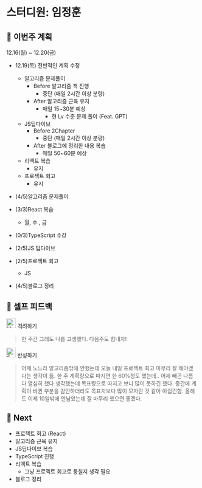 # 스터디원: 임정훈

## 🚀 이번주 계획

12.16(월) ~ 12.20(금)

- 12.19(목) 전반적인 계획 수정

  - 알고리즘 문제풀이
    - Before 알고리즘 책 진행
      - 중단 (매일 2시간 이상 분량)
    - After 알고리즘 근육 유지
      - 매일 15~30분 예상
        - 현 Lv 수준 문제 풀이 (Feat. GPT)
  - JS딥다이브
    - Before 2Chapter
      - 중단 (매일 2시간 이상 분량)
    - After 블로그에 정리한 내용 복습
      - 매일 50~60분 예상
  - 리엑트 복습
    - 유지
  - 프로젝트 회고
    - 유지

- (4/5)알고리즘 문제풀이
- (3/3)React 복습
  - 월, 수 , 금
- (0/3)TypeScript 수강
- (2/5)JS 딥다이브
- (2/5)프로젝트 회고
  - JS
- (4/5)블로그 정리

## 🎉 셀프 피드백

<img src="https://raw.githubusercontent.com/Tarikul-Islam-Anik/Animated-Fluent-Emojis/master/Emojis/Smilies/Hugging%20Face.png" alt="Hugging Face" width="25" height="25"> 격려하기</img>

> 한 주간 그래도 나름 고생했다. 다음주도 힘내자!

<img src="https://raw.githubusercontent.com/Tarikul-Islam-Anik/Animated-Fluent-Emojis/master/Emojis/Smilies/Face%20with%20Monocle.png" alt="Face with Monocle" width="25" height="25"> 반성하기</img>

> 어제 노느라 알고리즘밖에 안했는데 오늘 내일 프로젝트 회고 마무리 잘 해야겠다는 생각이 듦.
> 한 주 계획량으로 따지면 한 60%정도 했는데..
> 어제 빼곤 나름 다 열심히 했다 생각했는데 목표량으로 따지고 보니 많이 못하긴 했다.
> 중간에 계획이 바뀐 부분을 감안하더라도 목표치보다 많이 모자란 것 같아 아쉽긴함.
> 올해도 이제 10일밖에 안남았는데 잘 마무리 했으면 좋겠다.

## 🌱 Next

- 프로젝트 회고 (React)
- 알고리즘 근육 유지
- JS딥다이브 복습
- TypeScript 진행
- 리엑트 복습
  - 그냥 프로젝트 회고로 퉁칠지 생각 필요
- 블로그 정리
